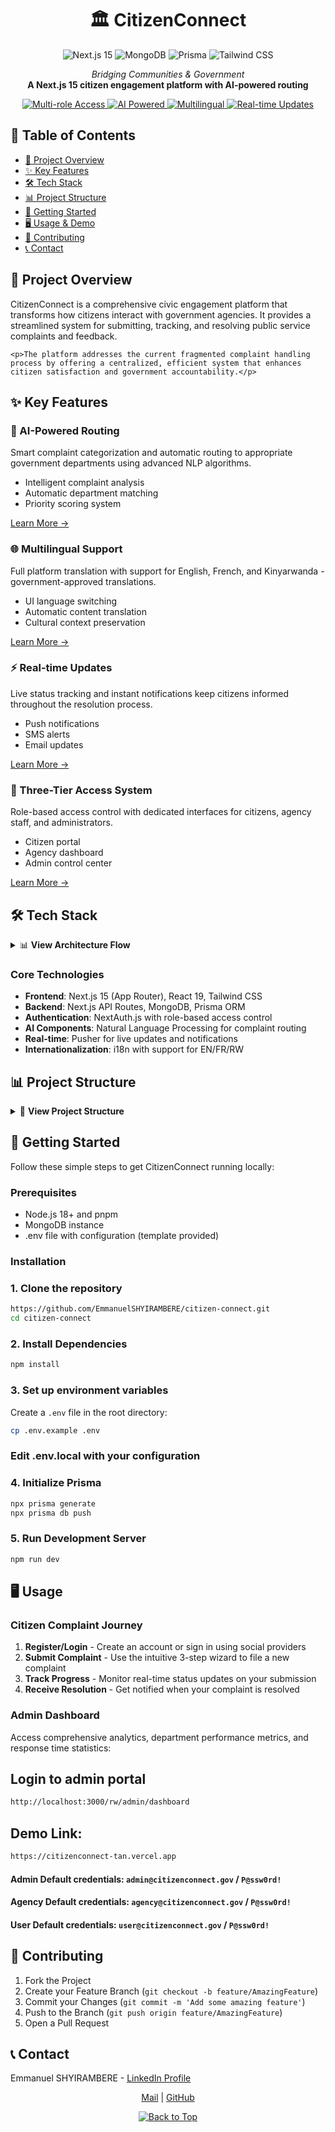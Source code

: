 # <div align="center">🏛️ CitizenConnect</div>

<div align="center">
  <img src="https://img.shields.io/badge/Next.js%2015-black?style=for-the-badge&logo=next.js" alt="Next.js 15" />
  <img src="https://img.shields.io/badge/MongoDB-47A248?style=for-the-badge&logo=mongodb&logoColor=white" alt="MongoDB" />
  <img src="https://img.shields.io/badge/Prisma-2D3748?style=for-the-badge&logo=prisma&logoColor=white" alt="Prisma" />
  <img src="https://img.shields.io/badge/Tailwind-06B6D4?style=for-the-badge&logo=tailwind-css&logoColor=white" alt="Tailwind CSS" />
  
  <p align="center" class="tagline">
    <em>Bridging Communities & Government</em><br>
    <strong>A Next.js 15 citizen engagement platform with AI-powered routing</strong>
  </p>
</div>

<div class="project-badges" align="center">
  <a href="#features">
    <img src="https://img.shields.io/badge/✓-Multi--role_Access-blue" alt="Multi-role Access" />
  </a>
  <a href="#tech-stack">
    <img src="https://img.shields.io/badge/✓-AI_Powered-orange" alt="AI Powered" />
  </a>
  <a href="#features">
    <img src="https://img.shields.io/badge/✓-Multilingual-green" alt="Multilingual" />
  </a>
  <a href="#features">
    <img src="https://img.shields.io/badge/✓-Real--time_Updates-purple" alt="Real-time Updates" />
  </a>
</div>

<div class="table-of-contents">

## 📑 Table of Contents

- [👀 Project Overview](#project-overview)
- [✨ Key Features](#key-features)
- [🛠️ Tech Stack](#️tech-stack)
- [📊 Project Structure](#project-structure)
- [🚀 Getting Started](#getting-started)
- [🖥️ Usage & Demo](#️usage)
- [👥 Contributing](#contributing)
- [📞 Contact](#contact)

</div>

## 👀 Project Overview

<div class="overview-section">
  <div class="overview-card">
    <p>CitizenConnect is a comprehensive civic engagement platform that transforms how citizens interact with government agencies. It provides a streamlined system for submitting, tracking, and resolving public service complaints and feedback.</p>
    
    <p>The platform addresses the current fragmented complaint handling process by offering a centralized, efficient system that enhances citizen satisfaction and government accountability.</p>
  </div>
</div>

## ✨ Key Features

<div class="features-grid">

  <div class="feature-card ai-routing">
    <h3>🤖 AI-Powered Routing</h3>
    <p>Smart complaint categorization and automatic routing to appropriate government departments using advanced NLP algorithms.</p>
    <ul>
      <li>Intelligent complaint analysis</li>
      <li>Automatic department matching</li>
      <li>Priority scoring system</li>
    </ul>
    <a href="#" class="learn-more">Learn More →</a>
  </div>

  <div class="feature-card multilingual">
    <h3>🌐 Multilingual Support</h3>
    <p>Full platform translation with support for English, French, and Kinyarwanda - government-approved translations.</p>
    <ul>
      <li>UI language switching</li>
      <li>Automatic content translation</li>
      <li>Cultural context preservation</li>
    </ul>
    <a href="#" class="learn-more">Learn More →</a>
  </div>

  <div class="feature-card realtime">
    <h3>⚡ Real-time Updates</h3>
    <p>Live status tracking and instant notifications keep citizens informed throughout the resolution process.</p>
    <ul>
      <li>Push notifications</li>
      <li>SMS alerts</li>
      <li>Email updates</li>
    </ul>
    <a href="#" class="learn-more">Learn More →</a>
  </div>

  <div class="feature-card multi-role">
    <h3>👥 Three-Tier Access System</h3>
    <p>Role-based access control with dedicated interfaces for citizens, agency staff, and administrators.</p>
    <ul>
      <li>Citizen portal</li>
      <li>Agency dashboard</li>
      <li>Admin control center</li>
    </ul>
    <a href="#" class="learn-more">Learn More →</a>
  </div>
</div>

## 🛠️ Tech Stack

<div class="tech-stack-viz">
  <details>
  <summary>📊 <b>View Architecture Flow</b></summary>
  
  ```mermaid
  graph TD
    A[Next.js 15] --> B[App Router]
    B --> C[API Routes]
    C --> D[Auth System]
    D --> E[Multi-role Access]
    
    B --> F[Internationalization]
    F --> G[EN/FR/RW Support]
    
    H[MongoDB] --> I[Prisma ORM]
    I --> J[Data Models]
    
    K[AI Services] --> L[Complaint Analysis]
    L --> M[Department Routing]
    
    N[Pusher] --> O[Real-time Updates]
    
    P[Tailwind CSS] --> Q[Responsive UI]
    Q --> R[Animations]
  ```
  </details>
</div>

### Core Technologies

- **Frontend**: Next.js 15 (App Router), React 19, Tailwind CSS
- **Backend**: Next.js API Routes, MongoDB, Prisma ORM
- **Authentication**: NextAuth.js with role-based access control
- **AI Components**: Natural Language Processing for complaint routing
- **Real-time**: Pusher for live updates and notifications
- **Internationalization**: i18n with support for EN/FR/RW

## 📊 Project Structure

<details>
<summary>📂 <b>View Project Structure</b></summary>

```
src/app/
├── [locale]/
│   ├── (public)/
│   │   ├── complaints/
│   │   │   ├── new/
│   │   │   │   └── page.tsx          # Complaint submission wizard
│   │   │   ├── [id]/
│   │   │   │   └── page.tsx          # Complaint details
│   │   │   └── page.tsx              # Public complaints dashboard
│   │   ├── about/
│   │   │   └── page.tsx              # About the system
│   │   ├── contact/
│   │   │   └── page.tsx              # Contact information
│   │   └── page.tsx                  # Homepage
│   │   └── layout.tsx
│   ├── (admin)/
│   │   ├── admin/
│   │   │   ├── dashboard/
│   │   │   │   └── page.tsx          # Admin analytics dashboard
│   │   │   ├── complaints/
│   │   │   │   └── page.tsx          # Complaint management
│   │   │   ├── departments/
│   │   │   │   └── page.tsx          # Department management
│   │   │   └── users/
│   │   │       └── page.tsx          # User management
│   │   └── layout.tsx                # Admin layout
│   ├── (citizen)/
│   │   ├── citizen/
│   │   │   ├── dashboard/
│   │   │   │   └── page.tsx          # Citizen dashboard
│   │   │   ├── complaints/
│   │   │   │   └── page.tsx          # Citizen's complaints
│   │   │   └── profile/
│   │   │       └── page.tsx          # Citizen profile
│   │   └── layout.tsx                # Citizen layout
│   ├── (agency)/
│   │   ├── agency/
│   │   │   ├── dashboard/
│   │   │   │   └── page.tsx          # Agency dashboard
│   │   │   ├── complaints/
│   │   │   │   └── page.tsx          # Agency's complaints
│   │   │   └── reports/
│   │   │       └── page.tsx          # Agency Reports
│   │   │   └── settings/
│   │   │       └── page.tsx          # Agency Settings
│   │   └── layout.tsx                # Citizen layout
│   ├── (auth)/
│   │   ├── auth/
│   │   │   └── register.tsx              # Registration page
│   │   │   │   └── page.tsx/
│   │   │   └── login            # Login page
│   │   │       └── page.tsx/
│   │   └── layout.tsx                # Auth layout
│   └── layout.tsx                    # Root layout
├── api/
│   ├── auth/
│   │   └── [...nextauth]/
│   │       └── route.ts              # Auth routes
│   ├── complaints/
│   │   └── route.ts                  # Complaints API
│   ├── departments/
│   │   └── route.ts                  # Departments API
│   ├── notifications/
│   │   └── route.ts                  # Notifications API
│   └── stats/
│       └── route.ts                  # Statistics API
components/
├── animations/                       # Reusable animation components
│   ├── AnimatedCard.tsx
│   ├── AnimatedProgress.tsx
│   ├── MicroInteraction.tsx
│   └── ScrollReveal.tsx
├── complaints/                       # Complaint components
│   ├── ComplaintCard.tsx
│   ├── ComplaintForm.tsx
│   ├── ComplaintStatus.tsx
│   └── ComplaintTimeline.tsx
├── data-viz/                         # Data visualization
│   ├── AnimatedChart.tsx
│   ├── ComplaintMap.tsx
│   └── StatsCounter.tsx
├── layout/                           # Layout components
│   ├── Footer.tsx
│   ├── Header.tsx
│   ├── LanguageSwitcher.tsx
│   └── Sidebar.tsx
├── ui/                               # UI components
│   ├── AnimatedButton.tsx
│   ├── AnimatedFormField.tsx
│   ├── LoadingSkeleton.tsx
│   └── ThemeToggle.tsx
└── wizard/                           # Multi-step form components
│    ├── StepIndicator.tsx
│    ├── WizardForm.tsx
│    └── WizardStep.tsx
└── chatbot/
    ├── Chatbot.tsx                   # Main component
    ├── ChatMessage.tsx               # Message component
    └── ChatInput.tsx                 # Input with lang detection
```

</details>

## 🚀 Getting Started

Follow these simple steps to get CitizenConnect running locally:

<div class="installation-guide">

### Prerequisites

- Node.js 18+ and pnpm
- MongoDB instance
- .env file with configuration (template provided)

### Installation

### 1. Clone the repository

```bash
https://github.com/EmmanuelSHYIRAMBERE/citizen-connect.git
cd citizen-connect
```

### 2. Install Dependencies

```bash
npm install
```

### 3. Set up environment variables

Create a `.env` file in the root directory:

```bash
cp .env.example .env
```

### Edit .env.local with your configuration

### 4. Initialize Prisma

```bash
npx prisma generate
npx prisma db push
```

### 5. Run Development Server

```bash
npm run dev
```

</div>

## 🖥️ Usage

<div class="usage-section">

### Citizen Complaint Journey

1. **Register/Login** - Create an account or sign in using social providers
2. **Submit Complaint** - Use the intuitive 3-step wizard to file a new complaint
3. **Track Progress** - Monitor real-time status updates on your submission
4. **Receive Resolution** - Get notified when your complaint is resolved

### Admin Dashboard

Access comprehensive analytics, department performance metrics, and response time statistics:

## Login to admin portal

```bash
http://localhost:3000/rw/admin/dashboard
```

## Demo Link:

```bash
https://citizenconnect-tan.vercel.app
```

#### Admin Default credentials: `admin@citizenconnect.gov` / `P@ssw0rd!`

#### Agency Default credentials: `agency@citizenconnect.gov` / `P@ssw0rd!`

#### User Default credentials: `user@citizenconnect.gov` / `P@ssw0rd!`

</div>

## 🤝 Contributing

1. Fork the Project
2. Create your Feature Branch (`git checkout -b feature/AmazingFeature`)
3. Commit your Changes (`git commit -m 'Add some amazing feature'`)
4. Push to the Branch (`git push origin feature/AmazingFeature`)
5. Open a Pull Request

## 📞 Contact

Emmanuel SHYIRAMBERE - [LinkedIn Profile](https://www.linkedin.com/in/emashyirambere)

<div class="contact-section">
  <p align="center">
    <a href="mailto:emashyirambere1@gmail.com">Mail</a> | 
    <a href="https://github.com/EmmanuelSHYIRAMBERE">GitHub</a>
  </p>
</div>

<div align="center">
  <a href="#" class="back-to-top">
    <img src="https://img.shields.io/badge/↑-Back_to_Top-blue" alt="Back to Top" />
  </a>
</div>
